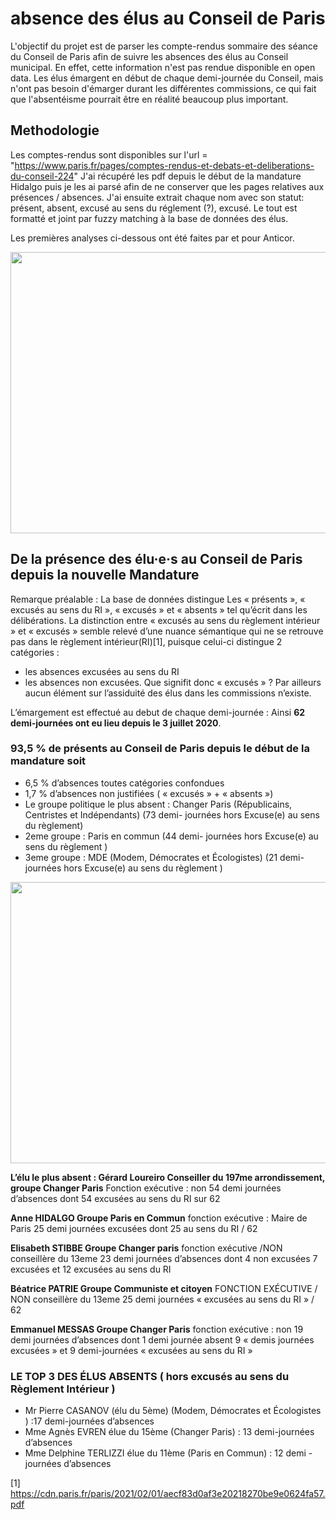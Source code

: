 # absence des élus au Conseil de Paris

L'objectif du projet est de parser les compte-rendus sommaire des séance du Conseil de Paris afin de suivre les absences des élus au Conseil municipal. En effet, cette information n'est pas rendue disponible en open data. Les élus émargent en début de chaque demi-journée du Conseil, mais n'ont pas besoin d'émarger durant les différentes commissions, ce qui fait que l'absentéisme pourrait être en réalité beaucoup plus important.

## Methodologie

Les comptes-rendus sont disponibles sur l'url = "https://www.paris.fr/pages/comptes-rendus-et-debats-et-deliberations-du-conseil-224"
J'ai récupéré les pdf depuis le début de la mandature Hidalgo puis je les ai parsé afin de ne conserver que les pages relatives aux présences / absences. 
J'ai ensuite extrait chaque nom avec son statut: présent, absent, excusé au sens du réglement (?), excusé. 
Le tout est formatté et joint par fuzzy matching à la base de données des élus. 

Les premières analyses ci-dessous ont été faites par et pour Anticor.

<p align="center">
  <img src="Absence des élus par session du Conseil de Paris.jpg" width=676 height=450>
</p> 

## De la présence des élu·e·s au Conseil de Paris depuis la nouvelle Mandature

Remarque préalable : 
La base de données distingue Les « présents », « excusés au sens du RI », « excusés » et «
absents » tel qu’écrit dans les délibérations.
La distinction entre « excusés au sens du règlement intérieur » et « excusés » semble relevé
d’une nuance sémantique qui ne se retrouve pas dans le règlement intérieur(RI)[1], puisque celui-ci distingue 2 catégories :
* les absences excusées au sens du RI
* les absences non excusées.
Que signifit donc « excusés » ?
Par ailleurs aucun élément sur l’assiduité des élus dans les commissions n’existe.

L’émargement est effectué au debut de chaque demi-journée : Ainsi **62 demi-journées ont eu
lieu depuis le 3 juillet 2020**.

### 93,5 % de présents au Conseil de Paris depuis le début de la mandature soit

* 6,5 % d’absences toutes catégories confondues
* 1,7 % d’absences non justifiées ( « excusés » + « absents »)
* Le groupe politique le plus absent : Changer Paris (Républicains, Centristes et Indépendants) (73 demi- journées hors Excuse(e) au sens du règlement)
* 2eme groupe : Paris en commun (44 demi- journées hors Excuse(e) au sens du règlement )
* 3eme groupe : MDE (Modem, Démocrates et Écologistes) (21 demi- journées hors Excuse(e) au sens du règlement )

<p align="center">
  <img src="Top des absences des élus au Conseil de Paris.jpg" width=676 height=450>
</p> 

**L’élu le plus absent : Gérard Loureiro Conseiller du 197me arrondissement, groupe Changer Paris**
Fonction exécutive : non
54 demi journées d’absences
dont 54 excusées au sens du RI sur 62

**Anne HIDALGO Groupe Paris en Commun**
fonction exécutive : Maire de Paris
25 demi journées excusées
dont 25 au sens du RI / 62

**Elisabeth STIBBE Groupe Changer paris**
fonction exécutive /NON
conseillère du 13eme
23 demi journées d’absences
dont 4 non excusées 7 excusées et 12 excusées au sens du RI

**Béatrice PATRIE Groupe Communiste et citoyen**
FONCTION EXÉCUTIVE / NON
conseillère du 13eme
25 demi journées « excusées au sens du RI » / 62

**Emmanuel MESSAS Groupe Changer Paris**
fonction exécutive : non
19 demi journées d’absences
dont 1 demi journée absent 9 « demis journées excusées » et 9 demi-journées « excusées au
sens du RI »

### LE TOP 3 DES ÉLUS ABSENTS ( hors excusés au sens du Règlement Intérieur )
* Mr Pierre CASANOV (élu du 5ème) (Modem, Démocrates et Écologistes ) :17 demi-journées
d’absences
* Mme Agnès EVREN élue du 15ème (Changer Paris) : 13 demi-journées d’absences
* Mme Delphine TERLIZZI élue du 11ème (Paris en Commun) : 12 demi -journées d’absences


[1] https://cdn.paris.fr/paris/2021/02/01/aecf83d0af3e20218270be9e0624fa57.pdf


